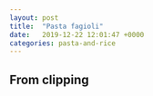 ```yaml
---
layout: post
title:  "Pasta fagioli"
date:   2019-12-22 12:01:47 +0000
categories: pasta-and-rice
---
```


## From clipping